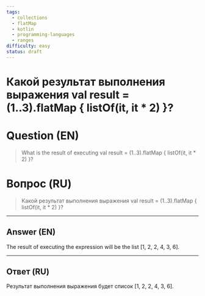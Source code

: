 ```yaml
---
tags:
  - collections
  - flatMap
  - kotlin
  - programming-languages
  - ranges
difficulty: easy
status: draft
---
```


# Какой результат выполнения выражения val result = (1..3).flatMap { listOf(it, it * 2) }?

# Question (EN)
> What is the result of executing val result = (1..3).flatMap { listOf(it, it * 2) }?

# Вопрос (RU)
> Какой результат выполнения выражения val result = (1..3).flatMap { listOf(it, it * 2) }?

---

## Answer (EN)

The result of executing the expression will be the list [1, 2, 2, 4, 3, 6].

---

## Ответ (RU)

Результат выполнения выражения будет список [1, 2, 2, 4, 3, 6].

